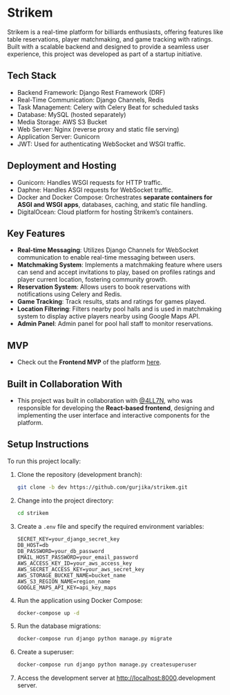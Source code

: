 # Strikem

Strikem is a real-time platform for billiards enthusiasts, offering features like table reservations, player matchmaking, and game tracking with ratings. Built with a scalable backend and designed to provide a seamless user experience, this project was developed as part of a startup initiative.


## Tech Stack

- Backend Framework: Django Rest Framework (DRF)
- Real-Time Communication: Django Channels, Redis
- Task Management: Celery with Celery Beat for scheduled tasks
- Database: MySQL (hosted separately)
- Media Storage: AWS S3 Bucket
- Web Server: Nginx (reverse proxy and static file serving)
- Application Server: Gunicorn
- JWT: Used for authenticating WebSocket and WSGI traffic.

## Deployment and Hosting

- Gunicorn: Handles WSGI requests for HTTP traffic.
- Daphne: Handles ASGI requests for WebSocket traffic.
- Docker and Docker Compose: Orchestrates **separate containers for ASGI and WSGI apps**, databases, caching, and static file handling.
- DigitalOcean: Cloud platform for hosting Strikem’s containers.

## Key Features

- **Real-time Messaging**: Utilizes Django Channels for WebSocket communication to enable real-time messaging between users.
- **Matchmaking System**: Implements a matchmaking feature where users can send and accept invitations to play, based on profiles  ratings and player current location, fostering community growth.
- **Reservation System**: Allows users to book reservations with notifications using Celery and Redis.
- **Game Tracking**: Track results, stats and ratings for games played.
- **Location Filtering**: Filters nearby pool halls and is used in matchmaking system to display active players nearby using Google Maps API.
- **Admin Panel**: Admin panel for pool hall staff to monitor reservations.

## MVP

- Check out the **Frontend MVP** of the platform [here](https://strikem.vercel.app/home). 

## Built in Collaboration With

- This project was built in collaboration with [@4LL7N](https://github.com/4LL7N), who was responsible for developing the **React-based frontend**, designing and implementing the user interface and interactive components for the platform.


## Setup Instructions

To run this project locally:

1. Clone the repository (development branch):
    ```sh
    git clone -b dev https://github.com/gurjika/strikem.git
    ```

2. Change into the project directory:
    ```sh
    cd strikem
    ```

3. Create a `.env` file and specify the required environment variables:
    ```env
    SECRET_KEY=your_django_secret_key
    DB_HOST=db
    DB_PASSWORD=your_db_password
    EMAIL_HOST_PASSWORD=your_email_password
    AWS_ACCESS_KEY_ID=your_aws_access_key
    AWS_SECRET_ACCESS_KEY=your_aws_secret_key
    AWS_STORAGE_BUCKET_NAME=bucket_name
    AWS_S3_REGION_NAME=region_name
    GOOGLE_MAPS_API_KEY=api_key_maps
    ```

4. Run the application using Docker Compose:
    ```sh
    docker-compose up -d
    ```

5. Run the database migrations:
    ```sh
    docker-compose run django python manage.py migrate
    ```

6. Create a superuser:
    ```sh
    docker-compose run django python manage.py createsuperuser
    ```

7. Access the development server at [http://localhost:8000](http://localhost:8000).development server.

